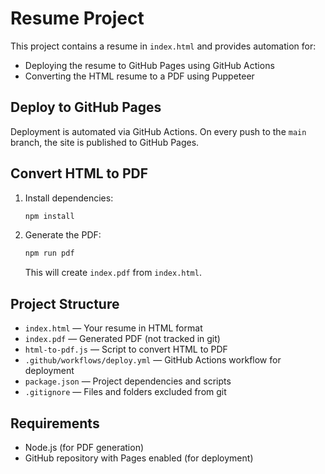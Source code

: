 # Resume Project

This project contains a resume in `index.html` and provides automation for:
- Deploying the resume to GitHub Pages using GitHub Actions
- Converting the HTML resume to a PDF using Puppeteer

## Deploy to GitHub Pages

Deployment is automated via GitHub Actions. On every push to the `main` branch, the site is published to GitHub Pages.

## Convert HTML to PDF

1. Install dependencies:
   ```bash
   npm install
   ```
2. Generate the PDF:
   ```bash
   npm run pdf
   ```
   This will create `index.pdf` from `index.html`.

## Project Structure
- `index.html` — Your resume in HTML format
- `index.pdf` — Generated PDF (not tracked in git)
- `html-to-pdf.js` — Script to convert HTML to PDF
- `.github/workflows/deploy.yml` — GitHub Actions workflow for deployment
- `package.json` — Project dependencies and scripts
- `.gitignore` — Files and folders excluded from git

## Requirements
- Node.js (for PDF generation)
- GitHub repository with Pages enabled (for deployment)
